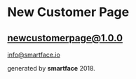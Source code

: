 
# New Customer Page
## newcustomerpage@1.0.0



info@smartface.io

generated by **smartface** 2018.
    